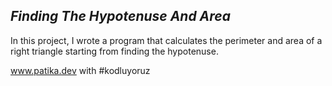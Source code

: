 ***Finding The Hypotenuse And Area***
-------------------------------------------
In this project, I wrote a program that calculates the perimeter and area of a right triangle starting from finding the hypotenuse.

www.patika.dev with #kodluyoruz
